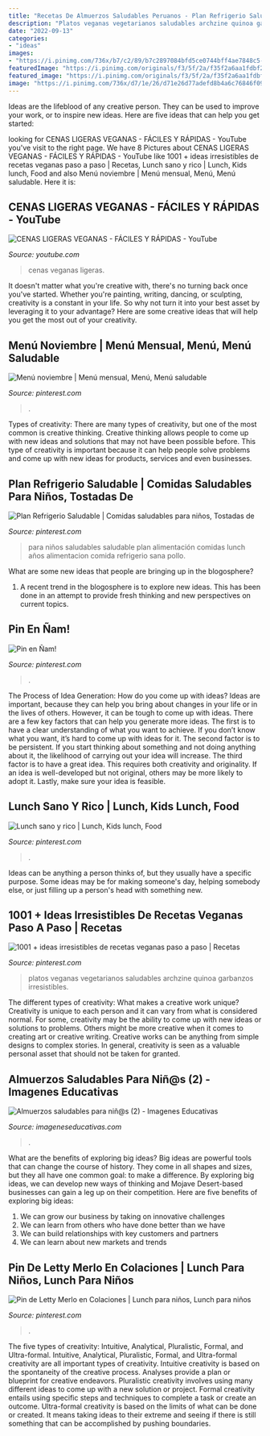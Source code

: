 ```yaml
---
title: "Recetas De Almuerzos Saludables Peruanos - Plan Refrigerio Saludable"
description: "Platos veganas vegetarianos saludables archzine quinoa garbanzos irresistibles"
date: "2022-09-13"
categories:
- "ideas"
images:
- "https://i.pinimg.com/736x/b7/c2/89/b7c2897084bfd5ce0744bff4ae7848c5--gnocchi-alonso.jpg"
featuredImage: "https://i.pinimg.com/originals/f3/5f/2a/f35f2a6aa1fdbf22908fb2aaf527e8d6.jpg"
featured_image: "https://i.pinimg.com/originals/f3/5f/2a/f35f2a6aa1fdbf22908fb2aaf527e8d6.jpg"
image: "https://i.pinimg.com/736x/d7/1e/26/d71e26d77adefd8b4a6c76846f09d908--lunch-kids-lunches.jpg"
---
```



Ideas are the lifeblood of any creative person. They can be used to improve your work, or to inspire new ideas. Here are five ideas that can help you get started: 

	

		
looking for CENAS LIGERAS VEGANAS - FÁCILES Y RÁPIDAS - YouTube you've visit to the right page. We have 8 Pictures about CENAS LIGERAS VEGANAS - FÁCILES Y RÁPIDAS - YouTube like 1001 + ideas irresistibles de recetas veganas paso a paso | Recetas, Lunch sano y rico | Lunch, Kids lunch, Food and also Menú noviembre | Menú mensual, Menú, Menú saludable. Here it is:
		
    
## CENAS LIGERAS VEGANAS - FÁCILES Y RÁPIDAS - YouTube

<img loading=lazy src="https://i.ytimg.com/vi/EA3U2XIDFl0/maxresdefault.jpg" onerror="this.onerror=null;this.src='https://tse4.mm.bing.net/th?id=OIP.y78Rh5NgCZry_sraQbcegwHaEK&amp;pid=15.1';" alt="CENAS LIGERAS VEGANAS - FÁCILES Y RÁPIDAS - YouTube">

_Source: youtube.com_

>cenas veganas ligeras. 

	

It doesn't matter what you're creative with, there's no turning back once you've started. Whether you're painting, writing, dancing, or sculpting, creativity is a constant in your life. So why not turn it into your best asset by leveraging it to your advantage? Here are some creative ideas that will help you get the most out of your creativity.

    
## Menú Noviembre | Menú Mensual, Menú, Menú Saludable

<img loading=lazy src="https://i.pinimg.com/736x/53/4b/85/534b858ca2268a2784bc1f245557e25a.jpg" onerror="this.onerror=null;this.src='https://tse3.mm.bing.net/th?id=OIP.7dSG91Lx_MT3Qfbq9G6O3wHaFK&amp;pid=15.1';" alt="Menú noviembre | Menú mensual, Menú, Menú saludable">

_Source: pinterest.com_

>. 

	

Types of creativity:
There are many types of creativity, but one of the most common is creative thinking. Creative thinking allows people to come up with new ideas and solutions that may not have been possible before. This type of creativity is important because it can help people solve problems and come up with new ideas for products, services and even businesses.

    
## Plan Refrigerio Saludable | Comidas Saludables Para Niños, Tostadas De

<img loading=lazy src="https://i.pinimg.com/originals/36/6a/3e/366a3e7917d8e904d8f7769f969ef842.jpg" onerror="this.onerror=null;this.src='https://tse3.mm.bing.net/th?id=OIP.wyQZ6Bx-gNNWmUK0gDj0QwHaHa&amp;pid=15.1';" alt="Plan Refrigerio Saludable | Comidas saludables para niños, Tostadas de">

_Source: pinterest.com_

>para niños saludables saludable plan alimentación comidas lunch años alimentacion comida refrigerio sana pollo. 

	

What are some new ideas that people are bringing up in the blogosphere?
1. A recent trend in the blogosphere is to explore new ideas. This has been done in an attempt to provide fresh thinking and new perspectives on current topics.

    
## Pin En Ñam!

<img loading=lazy src="https://i.pinimg.com/736x/b7/c2/89/b7c2897084bfd5ce0744bff4ae7848c5--gnocchi-alonso.jpg" onerror="this.onerror=null;this.src='https://tse1.mm.bing.net/th?id=OIP.Hwdo1DxZ0knssd5xz_FTcgHaFj&amp;pid=15.1';" alt="Pin en Ñam!">

_Source: pinterest.com_

>. 

	

The Process of Idea Generation: How do you come up with ideas?
Ideas are important, because they can help you bring about changes in your life or in the lives of others. However, it can be tough to come up with ideas. There are a few key factors that can help you generate more ideas. The first is to have a clear understanding of what you want to achieve. If you don’t know what you want, it’s hard to come up with ideas for it. The second factor is to be persistent. If you start thinking about something and not doing anything about it, the likelihood of carrying out your idea will increase. The third factor is to have a great idea. This requires both creativity and originality. If an idea is well-developed but not original, others may be more likely to adopt it. Lastly, make sure your idea is feasible.

    
## Lunch Sano Y Rico | Lunch, Kids Lunch, Food

<img loading=lazy src="https://i.pinimg.com/736x/d7/1e/26/d71e26d77adefd8b4a6c76846f09d908--lunch-kids-lunches.jpg" onerror="this.onerror=null;this.src='https://tse3.mm.bing.net/th?id=OIP.-bmxibDLKQKJubIem8i8TwHaHa&amp;pid=15.1';" alt="Lunch sano y rico | Lunch, Kids lunch, Food">

_Source: pinterest.com_

>. 

	

Ideas can be anything a person thinks of, but they usually have a specific purpose. Some ideas may be for making someone's day, helping somebody else, or just filling up a person's head with something new.

    
## 1001 + Ideas Irresistibles De Recetas Veganas Paso A Paso | Recetas

<img loading=lazy src="https://i.pinimg.com/originals/2a/23/a1/2a23a10d141bbc2b677ed4bb607ea17c.jpg" onerror="this.onerror=null;this.src='https://tse2.mm.bing.net/th?id=OIP.IpCU5s3NBNDGeIi4poxHeAHaLH&amp;pid=15.1';" alt="1001 + ideas irresistibles de recetas veganas paso a paso | Recetas">

_Source: pinterest.com_

>platos veganas vegetarianos saludables archzine quinoa garbanzos irresistibles. 

	

The different types of creativity: What makes a creative work unique?
Creativity is unique to each person and it can vary from what is considered normal. For some, creativity may be the ability to come up with new ideas or solutions to problems. Others might be more creative when it comes to creating art or creative writing. Creative works can be anything from simple designs to complex stories. In general, creativity is seen as a valuable personal asset that should not be taken for granted.

    
## Almuerzos Saludables Para Niñ@s (2) - Imagenes Educativas

<img loading=lazy src="https://i0.wp.com/www.imageneseducativas.com/wp-content/uploads/2015/04/Almuerzos-saludables-para-niñ@s-2.jpg?ssl=1" onerror="this.onerror=null;this.src='https://tse3.mm.bing.net/th?id=OIP.Q21W3PTxuVTWBv2c4k9UmwHaE6&amp;pid=15.1';" alt="Almuerzos saludables para niñ@s (2) - Imagenes Educativas">

_Source: imageneseducativas.com_

>. 

	

What are the benefits of exploring big ideas?
Big ideas are powerful tools that can change the course of history. They come in all shapes and sizes, but they all have one common goal: to make a difference. By exploring big ideas, we can develop new ways of thinking and Mojave Desert-based businesses can gain a leg up on their competition. Here are five benefits of exploring big ideas: 
1. We can grow our business by taking on innovative challenges
2. We can learn from others who have done better than we have
3. We can build relationships with key customers and partners
4. We can learn about new markets and trends

    
## Pin De Letty Merlo En Colaciones | Lunch Para Niños, Lunch Para Niños

<img loading=lazy src="https://i.pinimg.com/originals/f3/5f/2a/f35f2a6aa1fdbf22908fb2aaf527e8d6.jpg" onerror="this.onerror=null;this.src='https://tse2.mm.bing.net/th?id=OIP.k6694uqJF-ufKsANswh3wQHaFx&amp;pid=15.1';" alt="Pin de Letty Merlo en Colaciones | Lunch para niños, Lunch para niños">

_Source: pinterest.com_

>. 

	

The five types of creativity: Intuitive, Analytical, Pluralistic, Formal, and Ultra-formal.
Intuitive, Analytical, Pluralistic, Formal, and Ultra-formal creativity are all important types of creativity. Intuitive creativity is based on the spontaneity of the creative process. Analyses provide a plan or blueprint for creative endeavors. Pluralistic creativity involves using many different ideas to come up with a new solution or project. Formal creativity entails using specific steps and techniques to complete a task or create an outcome. Ultra-formal creativity is based on the limits of what can be done or created. It means taking ideas to their extreme and seeing if there is still something that can be accomplished by pushing boundaries.

